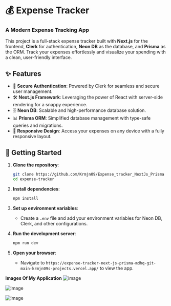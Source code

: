 # 💰 Expense Tracker

### A Modern Expense Tracking App

This project is a full-stack expense tracker built with **Next.js** for the frontend, **Clerk** for authentication, **Neon DB** as the database, and **Prisma** as the ORM. Track your expenses effortlessly and visualize your spending with a clean, user-friendly interface.

## ✨ Features

- 🔐 **Secure Authentication**: Powered by Clerk for seamless and secure user management.
- 🛠 **Next.js Framework**: Leveraging the power of React with server-side rendering for a snappy experience.
- 🗄️ **Neon DB**: Scalable and high-performance database solution.
- 📊 **Prisma ORM**: Simplified database management with type-safe queries and migrations.
- 📱 **Responsive Design**: Access your expenses on any device with a fully responsive layout.

## 🚀 Getting Started

1. **Clone the repository**:  
   ```bash
   git clone https://github.com/Krmjn09/Expense_tracker_NextJs_Prisma
   cd expense-tracker
   ```

2. **Install dependencies**:  
   ```bash
   npm install
   ```

3. **Set up environment variables**:
   - Create a `.env` file and add your environment variables for Neon DB, Clerk, and other configurations.

4. **Run the development server**:  
   ```bash
   npm run dev
   ```

5. **Open your browser**:
   - Navigate to `https://expense-tracker-next-js-prisma-mdhq-git-main-krmjn09s-projects.vercel.app/` to view the app.
  
**Images Of My Application**
![image](https://github.com/user-attachments/assets/9bea3f78-e694-44e3-b78f-6af493311e7b)

![image](https://github.com/user-attachments/assets/84edf130-e619-4f68-8299-f3d4deb05768)


![image](https://github.com/user-attachments/assets/4330b60e-cfb0-4e2a-ad0e-21683ea201d2)


